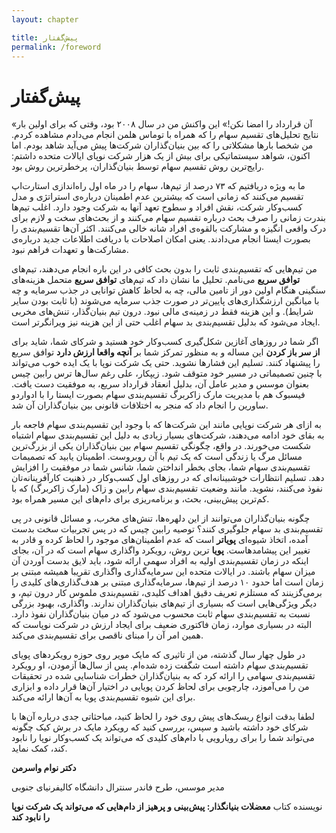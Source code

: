 ```yaml
---
layout: chapter

title: پیش‌گفتار
permalink: /foreword
---
```


# پیش‌گفتار

«آن قرارداد را امضا نکن!» این واکنش من در سال ۲۰۰۸ بود، وقتی که برای اولین بار نتایج تحلیل‌های تقسیم سهام را که همراه با توماس هلمن انجام می‌دادم مشاهده کردم. من شخصا بارها مشکلاتی را که بین بنیان‌گذاران شرکت‌ها پیش می‌آید شاهد بودم. اما اکنون، شواهد سیستماتیکی برای بیش از یک هزار شرکت نوپای ایالات متحده داشتم: رایج‌ترین روش تقسیم سهام توسط بنیان‌گذاران، پرخطرترین روش بود.  

ما به ویژه دریافتیم که ۷۳ درصد از تیم‌ها، سهام را در ماه اول راه‌اندازی استارت‌اپ تقسیم می‌کنند که زمانی است که بیشترین عدم اطمینان درباره‌ی استراتژی و مدل کسب‌وکار شرکت، نقش افراد و سطوح تعهد آنها به شرکت وجود دارد. اغلب تیم‌ها بندرت زمانی را صرف بحث درباره تقسیم سهام می‌کنند و از بحث‌های سخت و لازم برای درک واقعی انگیزه و مشارکت بالقوه‌ی افراد شانه خالی می‌کنند. اکثر آن‌ها تقسیم‌بندی را بصورت ایستا انجام می‌دادند. یعنی امکان اصلاحات با دریافت اطلاعات جدید درباره‌ی مشارکت‌ها و تعهدات فراهم نبود.  

من تیم‌هایی که تقسیم‌بندی ثابت را بدون بحث کافی در این باره انجام می‌دهند، تیم‌های **توافق سریع** می‌نامم. تحلیل ما نشان داد که تیم‌های **توافق سریع** متحمل هزینه‌های سنگینی هنگام اولین دور از تامین مالی، چه به لحاظ کاهش توانایی در جذب سرمایه و چه با میانگین ارزشگذاری‌های پایین‌تر در صورت جذب سرمایه می‌شوند (با ثابت بودن سایر شرایط). و این هزینه فقط در زمینه‌ی مالی نبود. درون تیم بنیان‌گذار، تنش‌های مخربی ایجاد می‌شود که بدلیل تقسیم‌بندی بد سهام اغلب حتی از این هزینه نیز ویرانگرتر است.  

اگر شما در روزهای آغازین شکل‌گیری کسب‌وکار خود هستید و شرکای شما، شاید برای **از سر باز کردن** این مساله و به منظور تمرکز شما بر **آنچه واقعا ارزش دارد** توافق سریع را پیشنهاد کنند. تسلیم این فشارها نشوید. حتی یک شرکت نوپا با یک ایده خوب می‌تواند با چنین تصمیماتی در مسیر خود متوقف شود. زیپکار، علی رغم سال‌ها ترس رابین چیس بعنوان موسس و مدیر عامل آن، بدلیل انعقاد قرارداد سریع، به موفقیت دست یافت. فیسبوک هم با مدیریت مارک زاکربرگ تقسیم‌بندی سهام بصورت ایستا را با ادواردو ساورین را انجام داد که منجر به اختلافات قانونی بین بنیان‌گذاران آن شد.  

به ازای هر شرکت نوپایی مانند این شرکت‌ها که با وجود این تقسیم‌بندی سهام فاجعه بار به بقای خود ادامه می‌دهند، شرکت‌های بسیار زیادی به دلیل این تقسیم‌بندی سهام اشتباه شکست می‌خورند. در واقع، چگونگی تقسیم سهام بین بنیان‌گذاران  یکی از بزرگ‌ترین مسائل مرگ یا زندگی است که یک تیم با آن روبروست. اطمینان یابید که تصمیمات تقسیم‌بندی سهام شما، بجای بخطر انداختن شما، شانس شما در موفقیت را افزایش دهد. تسلیم انتظارات خوشبینانه‌ای که در روزهای اول کسب‌وکار در ذهنیت کارآفرینانه‌تان نفوذ می‌کنند، نشوید. مانند وضعیت تقسیم‌بندی سهام رابین و زاک (مارک زاکربرگ) که با کم‌ترین پیش‌بینی، بحث، و برنامه‌ریزی برای دام‌های این مسیر همراه بود.  

چگونه بنیان‌گذاران می‌توانند از این دلهره‌ها، تنش‌های مخرب، و مسائل قانونی در پی تقسیم‌بندی بد سهام جلوگیری کنند؟ توصیه رابین چیس که در پس تجربیات سخت بدست آمده، اتخاذ شیوه‌ای **پویا‌تر** است که عدم اطمینان‌های موجود را لحاظ کرده و قادر به تغییر این پیشامدهاست. **پویا** ترین روش، رویکرد واگذاری سهام است که در آن، بجای اینکه در زمان تقسیم‌بندی اولیه به افراد سهمی ارائه شود، باید لایق بدست‌ آوردن آن میزان سهام باشند. در ایالات متحده این سرمایه‌گذاری واگذاری تقریبا همیشه مبتنی بر زمان است اما حدود ۱۰ درصد از تیم‌ها، سرمایه‌گذاری مبتنی بر هدف‌گذاری‌های کلیدی را برمی‌گزینند که مستلزم تعریف دقیق اهداف کلیدی، تقسیم‌بندی ملموس کار درون تیم، و دیگر ویژگی‌هایی است که بسیاری از تیم‌های بنیان‌گذاران ندارند. واگذاری، بهبود بزرگی نسبت به تقسیم‌بندی سهام ثابت محسوب می‌شود که در میان بنیان‌گذاران نفوذ دارد. البته در بسیاری موارد، زمان فاکتوری ضعیف برای ایجاد ارزش در شرکت نوپاست که همین امر آن را مبنای ناقصی برای تقسیم‌بندی می‌کند.  

در طول چهار سال گذشته، من از تاثیری که مایک مویر روی حوزه رویکردهای پویای تقسیم‌بندی سهام داشته است شگفت زده شده‌ام. پس از سال‌ها آزمودن، او رویکرد تقسیم‌بندی سهامی را ارائه کرد که به بنیان‌گذاران خطرات شناسایی شده در تحقیقات من را می‌آموزد، چارچوبی برای لحاظ کردن پویایی در اختیار آن‌ها قرار داده و ابزاری برای این شیوه تقسیم‌بندی پویا به آن‌ها ارائه می‌کند.

لطفا بدقت انواع ریسک‌های پیش روی خود را لحاظ کنید، مباحثاتی جدی درباره آن‌ها با شرکای خود داشته باشید و سپس، بررسی کنید که رویکرد مایک در برش کیک چگونه می‌تواند شما را برای رویارویی با دام‌های کلیدی که می‌تواند یک کسب‌وکار نوپا را نابود کند، کمک نماید.  

**دکتر نوام واسرمن**

مدیر موسس، طرح فاندر سنترال دانشگاه کالیفرنیای جنوبی

نویسنده کتاب **معضلات بنیانگذار: پیش‌بینی و پرهیز از دام‌هایی که می‌تواند یک شرکت نوپا را نابود کند**
